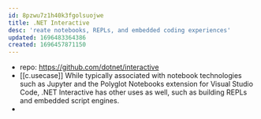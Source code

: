```yaml
---
id: 8pzwu7z1h40k3fgolsuojwe
title: .NET Interactive
desc: 'reate notebooks, REPLs, and embedded coding experiences'
updated: 1696483364386
created: 1696457871150
---
```


- repo: https://github.com/dotnet/interactive
- [[c.usecase]] While typically associated with notebook technologies such as Jupyter and the Polyglot Notebooks extension for Visual Studio Code, .NET Interactive has other uses as well, such as building REPLs and embedded script engines.
- 